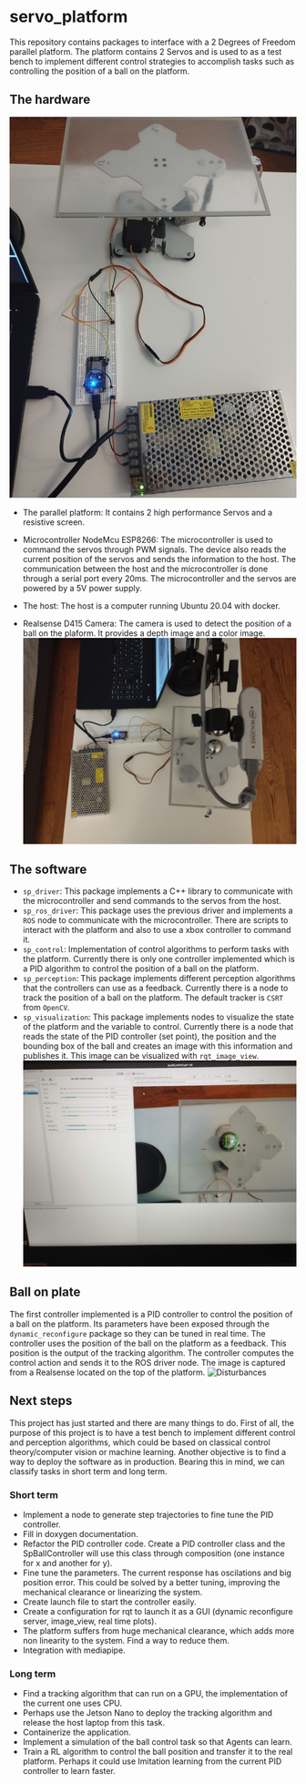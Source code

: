 # servo_platform

This repository contains packages to interface with a 2 Degrees of Freedom parallel platform.
The platform contains 2 Servos and is used to as a test bench to implement different control strategies to
accomplish tasks such as controlling the position of a ball on the platform.

## The hardware

![Servo Platform](docs/servo_platform.jpg)

* The parallel platform:
It contains 2 high performance Servos and a resistive screen.

* Microcontroller NodeMcu ESP8266: The microcontroller is used to command the servos through PWM signals.
The device also reads the current position of the servos and sends the information to the host.
The communication between the host and the microcontroller is done through a serial port every 20ms.
The microcontroller and the servos are powered by a 5V power supply.

* The host: The host is a computer running Ubuntu 20.04 with docker.
* Realsense D415 Camera: The camera is used to detect the position of a ball on the plaform.
It provides a depth image and a color image.
![Realsense](docs/realsense.jpg)

## The software
* `sp_driver`: This package implements a C++ library to communicate with the microcontroller and send commands to the
servos from the host.
* `sp_ros_driver`: This package uses the previous driver and implements a `ROS` node to communicate with the microcontroller. There are scripts to interact with the platform and also to use a xbox controller to command it.
* `sp_control`: Implementation of control algorithms to perform tasks with the platform. Currently there is only one
controller implemented which is a PID algorithm to control the position of a ball on the platform.
* `sp_perception`: This package implements different perception algorithms that the controllers can use as a feedback.
Currently there is a node to track the position of a ball on the platform. The default tracker is `CSRT` from `OpenCV`.
* `sp_visualization`: This package implements nodes to visualize the state of the platform and the variable to control.
Currently there is a node that reads the state of the PID controller (set point), the position and the bounding box of
the ball and creates an image with this information and publishes it. This image can be visualized with `rqt_image_view`.
![RQT](docs/rqt.jpg)

## Ball on plate
The first controller implemented is a PID controller to control the position of a ball on the platform.
Its parameters have been exposed through the `dynamic_reconfigure` package so they can be tuned in real time.
The controller uses the position of the ball on the platform as a feedback. This position is the output of the
tracking algorithm. The controller computes the control action and sends it to the ROS driver node. The image is
captured from a Realsense located on the top of the platform.
![Disturbances](docs/disturbances.gif)

## Next steps
This project has just started and there are many things to do. First of all, the purpose of this project is to have
a test bench to implement different control and perception algorithms, which could be based on classical
control theory/computer vision or machine learning. Another objective is to find a way to
deploy the software as in production. Bearing this in mind, we can classify tasks in short term and
long term.

### Short term
* Implement a node to generate step trajectories to fine tune the PID controller.
* Fill in doxygen documentation.
* Refactor the PID controller code. Create a PID controller class and the SpBallController will use this class
through composition (one instance for x and another for y).
* Fine tune the parameters. The current response has oscilations and big position error. This could be solved by
a better tuning, improving the mechanical clearance or linearizing the system.
* Create launch file to start the controller easily.
* Create a configuration for rqt to launch it as a GUI (dynamic reconfigure server, image_view, real time plots).
* The platform suffers from huge mechanical clearance, which adds more non linearity to the system. Find a way to
reduce them.
* Integration with mediapipe.

### Long term
* Find a tracking algorithm that can run on a GPU, the implementation of the current one uses CPU.
* Perhaps use the Jetson Nano to deploy the tracking algorithm and release the host laptop from this task.
* Containerize the application.
* Implement a simulation of the ball control task so that Agents can learn.
* Train a RL algorithm to control the ball position and transfer it to the real platform. Perhaps it could use
Imitation learning from the current PID controller to learn faster.
